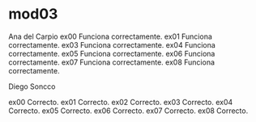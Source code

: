 # mod03
Ana del Carpio
ex00 Funciona correctamente.
ex01 Funciona correctamente.
ex03 Funciona correctamente.
ex04 Funciona correctamente.
ex05 Funciona correctamente.
ex06 Funciona correctamente.
ex07 Funciona correctamente.
ex08 Funciona correctamente.

Diego Soncco

ex00 Correcto.
ex01 Correcto.
ex02 Correcto.
ex03 Correcto.
ex04 Correcto.
ex05 Correcto.
ex06 Correcto.
ex07 Correcto.
ex08 Correcto.

